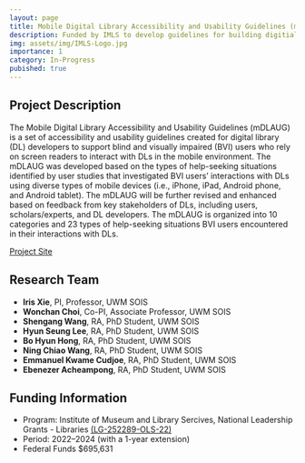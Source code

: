 ```yaml
---
layout: page
title: Mobile Digital Library Accessibility and Usability Guidelines (mDLAUG)
description: Funded by IMLS to develop guidelines for building digitial libraries for blind and visually impaired users. 2022–2024 ($695,631)
img: assets/img/IMLS-Logo.jpg
importance: 1
category: In-Progress
pubished: true
---
```


<h2>Project Description</h2>

The Mobile Digital Library Accessibility and Usability Guidelines (mDLAUG) is a set of accessibility and usability guidelines created for digital library (DL) developers to support blind and visually impaired (BVI) users who rely on screen readers to interact with DLs in the mobile environment. The mDLAUG was developed based on the types of help-seeking situations identified by user studies that investigated BVI users’ interactions with DLs using diverse types of mobile devices (i.e., iPhone, iPad, Android phone, and Android tablet). The mDLAUG will be further revised and enhanced based on feedback from key stakeholders of DLs, including users, scholars/experts, and DL developers. The mDLAUG is organized into 10 categories and 23 types of help-seeking situations BVI users encountered in their interactions with DLs.

<a href="https://sites.uwm.edu/mdlaug/home/" class="btn btn-primary" role="button" target="_blank">Project Site</a>

<h2>Research Team</h2>

- <b>Iris Xie</b>, PI, Professor, UWM SOIS
- <b>Wonchan Choi</b>, Co-PI, Associate Professor, UWM SOIS
- <b>Shengang Wang</b>, RA, PhD Student, UWM SOIS
- <b>Hyun Seung Lee</b>, RA, PhD Student, UWM SOIS
- <b>Bo Hyun Hong</b>, RA, PhD Student, UWM SOIS
- <b>Ning Chiao Wang</b>, RA, PhD Student, UWM SOIS
- <b>Emmanuel Kwame Cudjoe</b>, RA, PhD Student, UWM SOIS
- <b>Ebenezer Acheampong</b>, RA, PhD Student, UWM SOIS

<h2>Funding Information</h2>

- Program: Institute of Museum and Library Sercives, National Leadership Grants - Libraries <a href="https://www.imls.gov/grants/awarded/lg-252289-ols-22">(LG-252289-OLS-22)</a>
- Period: 2022–2024 (with a 1-year extension)
- Federal Funds $695,631
